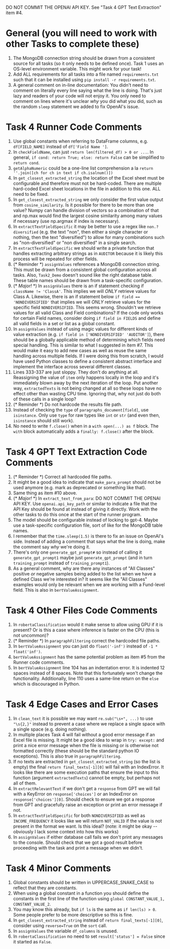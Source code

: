 DO NOT COMMIT THE OPENAI API KEY. See "Task 4 GPT Text Extraction" item #4.

# General (you will need to work with other Tasks to complete these)
1. The MongoDB connection string should be drawn from a consistent source for all tasks (so it only needs to be defined once). Task 1 uses an OS-level environment variable. This might work for your task!
2. Add ALL requirements for all tasks into a file named `requirements.txt` such that it can be installed using `pip install -r requirements.txt`.
3. A general comment on in-line documentation: You didn't need to comment on literally every line saying what the line is doing. That's just lazy and readers of your code will not enjoy it. You only need to comment on lines where it's unclear _why_ you did what you did, such as the random `sleep` statement we added to fix OpenAI's issue.

# Task 4 Runner Code Comments
1. Use global constants when referring to DataFrame columns, e.g. `df[FIELD_NAME]` instead of `df['Field Name ']`.
2. In `checkFieldName`, can just `return len(filtered_df) > 0 or ...`. In general, `if cond: return True; else: return False` can be simplified to `return cond`.
3. `getAlphaNumeric` could be a one-line list comprehension a la `return ''.join([ch for ch in text if ch.isalnum()])`
4. In `get_closest_extracted_string` the location of the Excel sheet must be configurable and therefore must not be hard-coded. There are multiple hard-coded Excel sheet locations in the file in addition to this one. ALL need to be fixed.
5. In `get_closest_extracted_string` we only consider the first value output from `cosine_similarity`. Is it possible for there to be more than one value? Numpy can handle division of vectors so a combination of that and np.max would find the largest cosine similarity among many values if necessary (use np.argmax if index is necessary).
6. In `extractTextFieldSpecific` it may be better to use a regex like `non.?diversified` (e.g. the text "non", then either a single character or nothing, then the text "diversified") to allow for many combinations such as "non-diversified" or "non diversified" in a single search.
7. In `extractTextFieldSpecific` we should write a private function that handles extracting arbitrary strings as in `AUDITOR` because it is likely this process will be repeated for other fields.
8. (* Reminder *) `assignValues` references a MongoDB connection string. This must be drawn from a consistent global configuration across all tasks. Also, `Task2_Demo` doesn't sound like the right database table. These table names should be drawn from a task-specific configuration.
9. (* _Major!_ *) In `assignValues` there is an if statement checking if `className != 'ClassA'`. This implies we will _ONLY_ retrieve values for Class A. Likewise, there is an if statement below `if field == 'NONDIVERSIFIED'` that implies we will _ONLY_ retrieve values for the specific field `NONDIVERSIFIED`. This seems wrong. Shouldn't we retrieve values for all valid Class and Field combinations? If the code only works for certain Field names, consider doing `if field in FIELDS` and define all valid fields in a set or list as a global constant.
10. In `assignValues` instead of using magic values for different kinds of value extraction (e.g. `if field in ['NONDIVERSIFIED' 'AUDITOR']`), there should be a globally applicable method of determining which fields need special handling. This is similar to what I suggested in item #7. This would make it easy to add new cases as well as reuse the same handling across multiple fields. If I were doing this from scratch, I would have used Python classes to define a consistent abstract interface and implement the interface across several different classes.
11. Lines 333-337 are just sloppy. They don't do anything at all. Reassigning the value of `item` only happens locally in the loop and it's immediately blown away by the next iteration of the loop. Put another way, `extractedTexts` is not being changed at all so these loops have no effect other than wasting CPU time. Ignoring that, why not just do both of these calls in a single loop?
12. (* Reminder *) Do not hardcode the results file path.
13. Instead of checking the `type` of `paragraphs_document[field]`, use `isinstance`. Only use `type` for raw types like `int` or `str` (and even then, `isinstance` should still work).
14. No need to write `f.close()` when in a `with open(...) as f` block. The `with` block automatically adds a `finally: f.close()` after the block.

# Task 4 GPT Text Extraction Code Comments
1. (* Reminder *) Correct all hardcoded file paths.
2. It might be a good idea to indicate that `make_para_prompt` should not be used anymore (e.g. mark as deprecated or something like that).
3. Same thing as item #10 above.
4. (* _Major!_ *) In `extract_text_from_para`: DO NOT COMMIT THE OPENAI API KEY. Use `openai.api_key_path` or similar to indicate a file that the API Key should be found at instead of giving it directly. Work with the other tasks to do this once at the start of the runner program.
5. The model should be configurable instead of locking to gpt-4. Maybe use a task-specific configuration file, sort of like for the MongoDB table names.
6. I remember that the `time.sleep(1.5)` is there to fix an issue on OpenAI's side. Instead of adding a comment that says what the line is doing, make the comment say _why_ we're doing it.
7. There's only one `generate_gpt_prompt#` so instead of calling it `generate_gpt_prompt1` maybe just `generate_gpt_prompt` (and in turn `training_prompt` instead of `training_prompt1`).
8. As a general comment, why are there any instances of "All Classes" positive _or_ negative samples being added to the list when we have a defined Class we're interested in? It seems like the "All Classes" examples would only be relevant when we are working with a Fund-level field. This is also in `bertValueAssignment`.

# Task 4 Other Files Code Comments
1. In `robertaClassification` would it make sense to allow using GPU if it is present? Or is this a case where inference is faster on the CPU (this is not uncommon)?
2. (* Reminder *) In `paragraphFiltering` correct the hardcoded file paths.
3. In `bertValueAssignment` you can just do `float('-inf')` instead of `-1 * float('inf')`.
4. `bertValueAssignment` has the same potential problem as item #5 from the Runner code comments.
5. In `bertValueAssignment` line 104 has an indentation error. It is indented 12 spaces instead of 8 spaces. Note that this fortunately won't change the functionality. Additionally, line 110 uses a same-line return on the `else` which is discouraged in Python.

# Task 4 Edge Cases and Error Cases
1. In `clean_text` it is possible we may want `re.sub("\s+", ...)` to use `"\s{2,}"` instead to prevent a case where we replace a single space with a single space (e.g. doing nothing).
2. In multiple places Task 4 will fail without a good error message if an Excel file is missing. It might be a good idea to wrap in `try: except:` and print a nice error message when the file is missing or is otherwise not formatted correctly (these should be the standard python IO exceptions). This is also true in `paragraphFiltering`.
3. If no texts are extracted in `get_closest_extracted_string` (so the list is empty) the final `return final_texts[-1][0]` will fail with an IndexError. It looks like there are some execution paths that ensure the input to this function (argument `extractedTexts`) cannot be empty, but perhaps not all of them.
4. In `extractRelevantText` if we don't get a `response` from GPT we will fail with a KeyError on `response['choices']` or an IndexError on `response['choices'][0]`. Should check to ensure we got a response from GPT and gracefully raise an exception or print an error message if not.
5. In `extractTextFieldSpecific` for both `NONDIVERSIFIED` as well as `INCOME_FREQUENCY` it looks like we will return `NOT_VALID` if the value is not present in the format we want. Is this ideal? (note: it might be okay -- obviously I lack some context into how this works)
6. In `assignValues` if either database call fails we don't print any messages to the console. Should check that we got a good result before proceeding with the task and print a message when we didn't.

# Task 4 Minor Comments
1. Global constants should be written in UPPERCASE_SNAKE_CASE to reflect that they are constants.
2. When using a global constant in a function you should define the constants in the first line of the function using `global CONSTANT_VALUE_1, CONSTANT_VALUE_2`.
3. You may know this already, but `if ls` is the same as `if len(ls) > 0`. Some people prefer to be more descriptive so this is fine.
4. In `get_closest_extracted_string` instead of `return final_texts[-1][0]`, consider using `reverse=True` on the `sort` call.
5. In `assignValues` the variable `df_columns` is unused.
6. In `robertaClassification` no need to set `result['status'] = False` since it started as `False`.